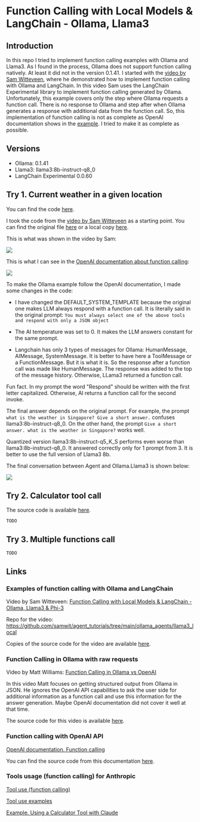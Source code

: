 # Function Calling with Local Models & LangChain - Ollama, Llama3

## Introduction

In this repo I tried to implement function calling examples with Ollama and Llama3.
As I found in the process, Ollama does not support function calling natively.
At least it did not in the version 0.1.41.
I started with the [video by Sam Witteveen](https://youtu.be/Ss_GdU0KqE0),
where he demonstrated how to implement function calling with Ollama and LangChain.
In this video Sam uses the LangChain Experimental library to implement function calling generated by Ollama.
Unfortunately, this example covers only the step where Ollama requests a function call.
There is no response to Ollama and step after when Ollama generates a response with additional data from the function call.
So, this implementation of function calling is not as complete as OpenAI documentation shows in the [example](https://platform.openai.com/docs/guides/function-calling).
I tried to make it as complete as possible.

## Versions

- Ollama: 0.1.41
- Llama3: llama3:8b-instruct-q8_0
- LangChain Experimental 0.0.60

## Try 1. Current weather in a given location

You can find the code [here](ollama_Llama3_function_current_weather.py).

I took the code from the [video by Sam Witteveen](https://youtu.be/Ss_GdU0KqE0) as a starting point. You can find the original file [here](https://github.com/samwit/agent_tutorials/blob/main/ollama_agents/llama3_local/llama3_ollama_functions.py) or a local copy [here](Examples/llama3_ollama_functions.py).

This is what was shown in the video by Sam:

[![](https://mermaid.ink/img/pako:eNpNjkFrwzAMhf-K0dktS5eSzYfCYNeyQ2_FF2Frmaktp54Na0P--9yEjL2T9PQ99EYw0RIo-KZrITb07rBPGDSLqreeOIvN4SA-vMeASsTkesfoxZBiGPKCLUexeYBzRInPwia7yMKg9yAhUArobH00PjIa8hcF0qDqaDFdNGieKoclx9ONDaicCkkog8W8llpNsi7HdFyKz_0lDMjnGP-QuoIa4QdUs2sl3EC97rbPT__UTBLuc6LZrta-a9qXru2mXyBbVxs?type=png)](https://mermaid.live/edit#pako:eNpNjkFrwzAMhf-K0dktS5eSzYfCYNeyQ2_FF2Frmaktp54Na0P--9yEjL2T9PQ99EYw0RIo-KZrITb07rBPGDSLqreeOIvN4SA-vMeASsTkesfoxZBiGPKCLUexeYBzRInPwia7yMKg9yAhUArobH00PjIa8hcF0qDqaDFdNGieKoclx9ONDaicCkkog8W8llpNsi7HdFyKz_0lDMjnGP-QuoIa4QdUs2sl3EC97rbPT__UTBLuc6LZrta-a9qXru2mXyBbVxs)

<!-- ```Mermaid
sequenceDiagram
    Agent ->> Ollama: original prompt
    Ollama -- >> Agent: function call
``` -->

This is what I can see in the [OpenAI documentation about function calling](https://platform.openai.com/docs/guides/function-calling):

[![](https://mermaid.ink/img/pako:eNp1ULluAjEQ_RVraoOykAYXSEhpUkQp6CI3I3vYWFmPHR9KYLX_jtkVShqmmeu9N8cIJlgCBZm-K7GhF4d9Qq9ZNDv0xEWs9nvxHokPr0qE5HrHOIiYgo9lgS1NsboBZ4oSp8qmuMBZGByGR2p_qEQ5Nk-PBeepyPmHEkjwlDw62xYfbxQN5ZM8aVAttJi-NGieGg5rCcczG1AlVZJQo8VyPxLUCYfcqmRdCelt-cT8EAkR-SMEfye2FNQIv6C6zbOEM6jdZr19-mfdJOEyM7rpCkfDbYo?type=png)](https://mermaid.live/edit#pako:eNp1ULluAjEQ_RVraoOykAYXSEhpUkQp6CI3I3vYWFmPHR9KYLX_jtkVShqmmeu9N8cIJlgCBZm-K7GhF4d9Qq9ZNDv0xEWs9nvxHokPr0qE5HrHOIiYgo9lgS1NsboBZ4oSp8qmuMBZGByGR2p_qEQ5Nk-PBeepyPmHEkjwlDw62xYfbxQN5ZM8aVAttJi-NGieGg5rCcczG1AlVZJQo8VyPxLUCYfcqmRdCelt-cT8EAkR-SMEfye2FNQIv6C6zbOEM6jdZr19-mfdJOEyM7rpCkfDbYo)

<!-- ```Mermaid
sequenceDiagram
    Agent ->> OpenAI: original prompt
    OpenAI -- >> Agent: functions call
    Agent - >> OpenAI: functions response
    OpenAI -- >> Agent: final answer
``` -->

To make the Ollama example follow the OpenAI documentation, I made some changes in the code:

- I have changed the DEFAULT_SYSTEM_TEMPLATE because the original one makes LLM always respond with a function call. It is literally said in the original prompt: `You must always select one of the above tools and respond with only a JSON object`

- The AI temperature was set to 0. It makes the LLM answers constant for the same prompt.

- Langchain has only 3 types of messages for Ollama: HumanMessage, AIMessage, SystemMessage.
 It is better to have here a ToolMessage or a FunctionMessage.
  But it is what it is.
  So the response after a function call was made like HumanMessage.
  The response was added to the top of the message history. Otherwise, LLama3 returned a function call.

Fun fact. In my prompt the word "Respond" should be written with the first letter capitalized. Otherwise, AI returns a function call for the second invoke.

The final answer depends on the original prompt. For example, the prompt `what is the weather in Singapore? Give a short answer.` confuses llama3:8b-instruct-q8_0.
 On the other hand, the prompt `Give a short answer. what is the weather in Singapore?` works well.

 Quantized version llama3:8b-instruct-q5_K_S performs even worse than llama3:8b-instruct-q8_0. It answered correctly only for 1 prompt from 3.
 It is better to use the full version of Llama3 8b.

The final conversation between Agent and Ollama.Llama3 is shown below:

[![](https://mermaid.ink/img/pako:eNqdkk1Lw0AQhv_KOJdcYrFRCgatiIIIigdvGihjMiaL2d26H8Ya-t_dbZpSLyLuIWHfmX2fmWF6LHXFmKPld8-q5GtBtSFZKAjnsmbl4HA-h4e2JUmTu_g9zqHAG_HBQGAbbRyQsh2bCXQNORAWXMPQMYWfAaHgUaialtrwRYGD8Q87OIyEDSs6O63bRUlta8-f-0SR5CSHpGa3KL0xIWmxtU5SSMjUNoT7pNUlOaFVzN3xYoZXwkWx5NYKb5P1WMMvzUm2lmqGabz0BY7mBUZhZ19gGutluWRDzkchxrPZEIjkQdmyCwxwOHsxcxgJWQzDv4f5h3HeusRCR0YG4wqsV2r1wyaFTrgm0Pf6AP0K2Qwqrg2zhauh_IMCMQ2zMZJEFVamj_DQf8Ny23lF5i3WtA555J1-XKkSc2c8p-iXFblxvTB_pdYGlSvhtLkfdnCziikuST1pLceH4Yp5j5-YT7OTFFeYn2aT46O9M12n-LV5MV1_A_3R6pw?type=png)](https://mermaid.live/edit#pako:eNqdkk1Lw0AQhv_KOJdcYrFRCgatiIIIigdvGihjMiaL2d26H8Ya-t_dbZpSLyLuIWHfmX2fmWF6LHXFmKPld8-q5GtBtSFZKAjnsmbl4HA-h4e2JUmTu_g9zqHAG_HBQGAbbRyQsh2bCXQNORAWXMPQMYWfAaHgUaialtrwRYGD8Q87OIyEDSs6O63bRUlta8-f-0SR5CSHpGa3KL0xIWmxtU5SSMjUNoT7pNUlOaFVzN3xYoZXwkWx5NYKb5P1WMMvzUm2lmqGabz0BY7mBUZhZ19gGutluWRDzkchxrPZEIjkQdmyCwxwOHsxcxgJWQzDv4f5h3HeusRCR0YG4wqsV2r1wyaFTrgm0Pf6AP0K2Qwqrg2zhauh_IMCMQ2zMZJEFVamj_DQf8Ny23lF5i3WtA555J1-XKkSc2c8p-iXFblxvTB_pdYGlSvhtLkfdnCziikuST1pLceH4Yp5j5-YT7OTFFeYn2aT46O9M12n-LV5MV1_A_3R6pw)

<!-- ```Mermaid
sequenceDiagram
    Agent ->> Ollama.Llama3: "Give a short answer. what is the weather in Singapore?"
    Ollama.Llama3 -- >> Agent: "tool_calls=[{'name': 'get_current_weather', 'args': {'location': 'Singapore', 'unit': 'celsius'}"
    Agent ->> Ollama.Llama3: "message 1: "{"location": "Singapore", "temperature": "26", "unit": "celsius"}" <br> message 2: " Give a short answer. what is the weather in Singapore?""
    Ollama.Llama3 -- >> Agent: "It's warm and sunny in Singapore, with a temperature of 26 degrees Celsius!"
``` -->

## Try 2. Calculator tool call

The source code is available [here](ollama_llama3_function_calculator.py).

```text
TODO
```

## Try 3. Multiple functions call

```text
TODO
```

## Links

### Examples of function calling with Ollama and LangChain

Video by Sam Witteveen: [Function Calling with Local Models & LangChain - Ollama, Llama3 & Phi-3](https://youtu.be/Ss_GdU0KqE0)

Repo for the video: https://github.com/samwit/agent_tutorials/tree/main/ollama_agents/llama3_local

Copies of the source code for the video are available [here](Examples).

### Function Calling in Ollama with raw requests

Video by Matt Williams: [Function Calling in Ollama vs OpenAI](https://youtu.be/RXDWkiuXtG0)

In this video Matt focuses on getting structured output from Ollama in JSON.
He ignores the OpenAI API capabilities to ask the user side for additional information as a function call and use this information for the answer generation.
Maybe OpenAI documentation did not cover it well at that time.

The source code for this video is available [here](Examples/fc.py).

### Function calling with OpenAI API

[OpenAI documentation. Function calling](https://platform.openai.com/docs/guides/function-calling)

You can find the source code from this documentation [here](Examples/openAI_multiple_function_calls.py).

### Tools usage (function calling) for Anthropic

[Tool use (function calling)](https://docs.anthropic.com/en/docs/tool-use)

[Tool use examples](https://docs.anthropic.com/en/docs/tool-use-examples)

[Example. Using a Calculator Tool with Claude](https://github.com/anthropics/anthropic-cookbook/blob/main/tool%5Fuse/calculator%5Ftool.ipynb)
